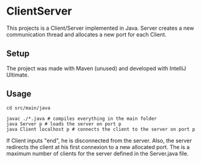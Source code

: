 # ClientServer

This projects is a Client/Server implemented in Java. Server creates a new communication thread and allocates a new port for each Client.

## Setup

The project was made with Maven (unused) and developed with IntelliJ Ultimate.


## Usage

```
cd src/main/java

javac ./*.java # compiles everything in the main folder
java Server p # loads the server on port p
java Client localhost p # connects the client to the server on port p
```

If Client inputs "end", he is disconnected from the server.
Also, the server redirects the client at his first connexion to a new allocated port.
The is a maximum number of clients for the server defined in the Server.java file.
